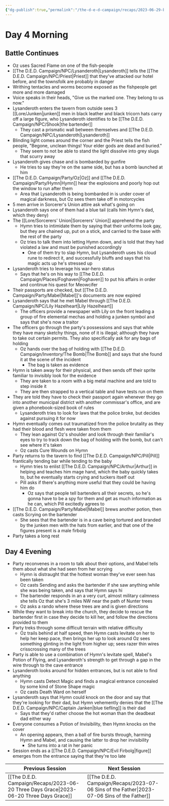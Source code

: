 ```yaml
---
{"dg-publish":true,"permalink":"/the-d-e-d-campaign/recaps/2023-06-29-bar-maiden-in-distress/","created":"","updated":""}
---
```




# Day 4 Morning
## Battle Continues
- Oz uses Sacred Flame on one of the fish-people
- [[The D.E.D. Campaign/NPC/Lysanderoth\|Lysanderoth]] tells the [[The D.E.D. Campaign/NPC/Priest\|Priest]] that they've attacked our hotel before, and the townsfolk are probably in danger
- Writhing tentacles and worms become exposed as the fishpeople get more and more damaged 
- Voice speaks in their heads, "Give us the marked one. They belong to us now."
- Lysanderoth enters the tavern from outside sees 3 [[Lore/Junken\|junken]] men in black leather and black tricorn hats carry off a large figure, who Lysanderoth identifies to be [[The D.E.D. Campaign/NPC/Shook\|the bartender]]
	- They cast a prismatic wall between themselves and [[The D.E.D. Campaign/NPC/Lysanderoth\|Lysanderoth]] 
- Blinding light comes around the corner and the Priest tells the fish people, "Begone, unclean things! Your elder gods are dead and buried."
	- They seem to not be able to stand the light dissolve into grey slugs that scurry away
- Lysanderoth gives chase and is bombarded by gunfire
	- He tries to say they're on the same side, but has a bomb launched at him
- [[The D.E.D. Campaign/Party/Oz\|Oz]] and [[The D.E.D. Campaign/Party/Hymn\|Hymn]] hear the explosions and poorly hop out the window to run after them 
	- Area that Lysanderoth is being bombarded in is under cover of magical darkness, but Oz sees them take off in motorcycles
- 5 men arrive in Sorcerer's Union attire ask what's going on
- Lysanderoth says one of them had a blue tail (calls him Hymn's dad, which they deny)
- The [[Lore/Sorcerers' Union\|Sorcerers' Union]] apprehend the party 
	- Hymn tries to intimidate them by saying that their uniforms look gay, but they are chained up, put on a stick, and carried to the base with the rest of the party
	- Oz tries to talk them into letting Hymn down, and is told that they had violated a law and must be punished accordingly 
		- One of them try to slap Hymn, but Lysanderoth uses his cloud rune to redirect it, and successfully bluffs and says that his magic acts up he's stressed up
- Lysanderoth tries to leverage his war-hero status 
	- Says that he's on his way to [[The D.E.D. Campaign/Places/Foghaven\|Foghaven]] to put his affairs in order and continue his quest for Meowcifer
- Their passports are checked, but [[The D.E.D. Campaign/Party/Mabel\|Mabel]]'s documents are now expired
- Lysanderoth says that he met Mabel through [[The D.E.D. Campaign/NPC/Lily Hazelheart\|Lily Hazelheart]]
	- The officers provide a newspaper with Lily on the front leading a group of fire elemental mechas and holding a junken symbol and says that she's now a traitor 
- The officers go through the party's possessions and says that while they have many sketchy things, none of it is illegal; although they have to take out certain permits. They also specifically ask for any bags of holding
	- Oz hands over the bag of holding with [[The D.E.D. Campaign/Inventory/The Bomb\|The Bomb]] and says that she found it at the scene of the incident 
		- The bag is taken as evidence 
- Hymn is taken away for their physical, and then sends off their sprite familiar to invisibly look for the evidence 
	- They are taken to a room with a big metal machine and are told to step inside it 
	- They are then strapped to a vertical table and have tests run on them
- They are told they have to check their passport again whenever they go into another municipal district with another commissar's office, and are given a phonebook-sized book of rules
	- Lysanderoth tries to look for laws that the police broke, but decides against pursuing it for now
- Hymn eventually comes out traumatized from the police brutality as they had their blood and flesh were taken from them 
	- They lean against Oz's shoulder and look through their familiar's eyes to try to track down the bag of holding with the bomb, but can't see where it's taken
	- Oz casts Cure Wounds on Hymn
- Party returns to the tavern to find [[The D.E.D. Campaign/NPC/Pill\|Pill]] frantically tending bar while tending to the baby 
	- Hymn tries to enlist [[The D.E.D. Campaign/NPC/Arthur\|Arthur]] in helping and teaches him mage hand, which the baby quickly takes to, but he eventually starts crying and tuckers itself out 
	- Pill asks if there's anything more useful that they could be having him do
		- Oz says that people tell bartenders all their secrets, so he's gonna have to be a spy for them and get as much information as he can, which Pill excitedly agrees to 
- [[The D.E.D. Campaign/Party/Mabel\|Mabel]] brews another potion, then casts Scrying on the bartender 
	- She sees that the bartender is in a cave being tortured and branded by the junken men with the hats from earlier, and that one of the figures present is a male firbolg
- Party takes a long rest 

## Day 4 Evening 
- Party reconvenes in a room to talk about their options, and Mabel tells them about what she had seen from her scrying 
	- Hymn is distraught that the hottest woman they've ever seen has been taken
	- Oz casts Sending and asks the bartender if she saw anything while she was being taken, and says that Hymn says hi 
	- The bartender responds in an a very curt, almost military calmness she tells Oz that she's  3 miles NW near the path of Nunter trees
	- Oz asks a rando where these trees are and is given directions  
- While they want to break into the church, they decide to rescue the bartender first in case they decide to kill her, and follow the directions provided to them
- Party treks through some difficult terrain with relative difficulty 
	- Oz trails behind at half speed, then Hymn casts levitate on her to help her keep pace, then brings her up to look around 
		Oz sees something glinting in the light from higher up; sees razer thin wires crisscrossing many of the trees
- Party is able to use a combination of Hymn's levitate spell, Mabel's Potion of Flying, and Lysanderoth's strength to get through a gap in the wire through to the cave entrance
- Lysanderoth looks around for hidden entrances, but is not able to find anything 
	- Hymn casts Detect Magic and finds a magical entrance concealed by some kind of Stone Shape magic
	- Oz casts Death Ward on herself 
- Lysanderoth says that Hymn could knock on the door and say that they're looking for their dad, but Hymn vehemently denies that the [[The D.E.D. Campaign/NPC/Captain Janken\|blue tiefling]] is their dad 
	- Says that they'd rather choose the hot woman than the deadbeat dad either way
- Everyone consumes a Potion of Invisibility, then Hymn knocks on the cover 
	- An opening appears, then a ball of fire bursts through, harming Hymn and Mabel, and causing the latter to drop her invisibility 
		- She turns into a rat in her panic
- Session ends as a [[The D.E.D. Campaign/NPC/Evil Firbolg\|figure]] emerges from the entrance saying that they're too late

|  **Previous Session**   | **Next Session**|
| --- | --- |
| [[The D.E.D. Campaign/Recaps/2023-06-20 Three Days Grace\|2023-06-20 Three Days Grace]]    |  [[The D.E.D. Campaign/Recaps/2023-07-06 Sins of the Father\|2023-07-06 Sins of the Father]]  |